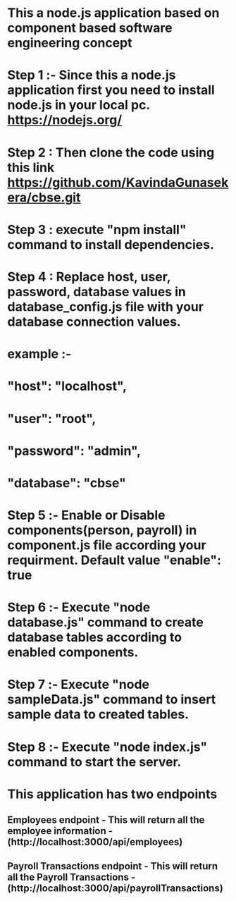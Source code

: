 # This a node.js application based on component based software engineering concept

# Step 1 :- Since this a node.js application first you need to install node.js in your local pc. https://nodejs.org/

# Step 2 : Then clone the code using this link https://github.com/KavindaGunasekera/cbse.git

# Step 3 : execute "npm install" command to install dependencies.

# Step 4 : Replace host, user, password, database values in database_config.js file with your database connection values.

# example :- 
#    "host": "localhost",
#    "user": "root",
#    "password": "admin",
#    "database": "cbse"

# Step 5 :- Enable or Disable components(person, payroll) in component.js file according your requirment. Default value "enable": true

# Step 6 :- Execute "node database.js" command to create database tables according to enabled components.

# Step 7 :- Execute "node sampleData.js" command to insert sample data to created tables.

# Step 8 :- Execute "node index.js" command to start the server.

# This application has two endpoints

## Employees endpoint - This will return all the employee information - (http://localhost:3000/api/employees)

## Payroll Transactions endpoint - This will return all the Payroll Transactions - (http://localhost:3000/api/payrollTransactions)